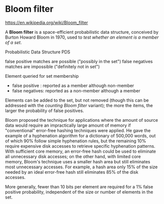 # Bloom filter

https://en.wikipedia.org/wiki/Bloom_filter

A **Bloom filter** is a space-efficient probabilistic data structure, conceived by Burton Howard Bloom in 1970, used to *test whether an element is a member of a set*.

Probabilistic Data Structure PDS

false positive matches are possible ("possibly in the set")
false negatives matches are impossible ("definitely not in set")

Element queried for set membership
- false positive : reported as a member although non-member
- false negatives: reported as a non-member although a member

Elements can be added to the set, but not removed (though this can be addressed with the *counting Bloom filter* variant); the more the items, the larger the probability of false positives.

Bloom proposed the technique for applications where the amount of source data would require an impractically large amount of memory if "conventional" error-free hashing techniques were applied. He gave the example of a hyphenation algorithm for a dictionary of 500,000 words, out of which 90% follow simple hyphenation rules, but the remaining 10% require expensive disk accesses to retrieve specific hyphenation patterns. With sufficient core memory, an error-free hash could be used to eliminate all unnecessary disk accesses; on the other hand, with limited core memory, Bloom's technique uses a smaller hash area but still eliminates most unnecessary accesses. For example, a hash area only 15% of the size needed by an ideal error-free hash still eliminates 85% of the disk accesses.

More generally, fewer than 10 bits per element are required for a 1% false positive probability, independent of the size or number of elements in the set.
